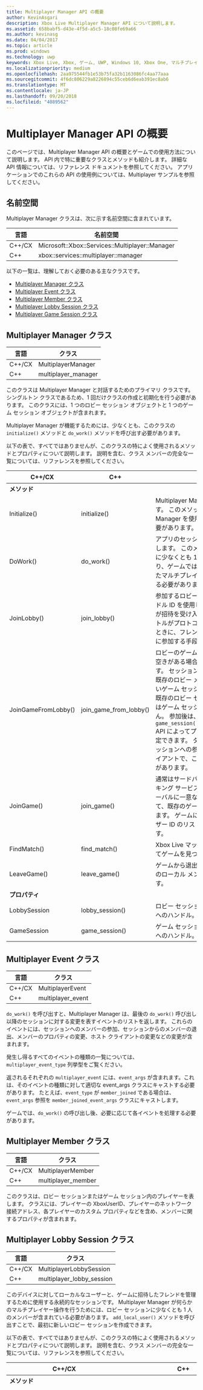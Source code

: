 ```yaml
---
title: Multiplayer Manager API の概要
author: KevinAsgari
description: Xbox Live Multiplayer Manager API について説明します。
ms.assetid: 658babf5-d43e-4f5d-a5c5-18c08fe69a66
ms.author: kevinasg
ms.date: 04/04/2017
ms.topic: article
ms.prod: windows
ms.technology: uwp
keywords: Xbox Live, Xbox, ゲーム, UWP, Windows 10, Xbox One, マルチプレイヤー, Multiplayer Manager
ms.localizationpriority: medium
ms.openlocfilehash: 2aa975544fb1e53b75fa32b1163086fc4aa77aaa
ms.sourcegitcommit: 4f6dc806229a8226894c55ceb6d6eab391ec8ab6
ms.translationtype: MT
ms.contentlocale: ja-JP
ms.lasthandoff: 09/20/2018
ms.locfileid: "4089562"
---
```

# <a name="multiplayer-manager-api-overview"></a>Multiplayer Manager API の概要

このページでは、Multiplayer Manager API の概要とゲームでの使用方法について説明します。 API 内で特に重要なクラスとメソッドも紹介します。 詳細な API 情報については、リファレンス ドキュメントを参照してください。 アプリケーションでのこれらの API の使用例については、Multiplayer サンプルを参照してください。

## <a name="namespace"></a>名前空間
Multiplayer Manager クラスは、次に示す名前空間に含まれています。

| 言語 | 名前空間 |
| --- | --- |
| C++/CX | Microsoft::Xbox::Services::Multiplayer::Manager |
| C++ | xbox::services::multiplayer::manager |

以下の一覧は、理解しておく必要のある主なクラスです。

* [Multiplayer Manager クラス](#multiplayer-manager-class)
* [Multiplayer Event クラス](#multiplayer-event-class)
* [Multiplayer Member クラス](#multiplayer-member-class)
* [Multiplayer Lobby Session クラス](#multiplayer-lobby-session-class)
* [Multiplayer Game Session クラス](#multiplayer-game-session-class)

## <a name="multiplayer-manager-class-a-namemultiplayer-manager-class"></a>Multiplayer Manager クラス <a name="multiplayer-manager-class">

| 言語 | クラス |
| --- | --- |
| C++/CX | MultiplayerManager |
| C++ | multiplayer_manager |

このクラスは Multiplayer Manager と対話するためのプライマリ クラスです。 シングルトン クラスであるため、1 回だけクラスの作成と初期化を行う必要があります。
このクラスには、1 つのロビー セッション オブジェクトと 1 つのゲーム セッション オブジェクトが含まれます。

Multiplayer Manager が機能するためには、少なくとも、このクラスの `initialize()` メソッドと `do_work()` メソッドを呼び出す必要があります。

以下の表で、すべてではありませんが、このクラスの特によく使用されるメソッドとプロパティについて説明します。 説明を含む、クラス メンバーの完全な一覧については、リファレンスを参照してください。

| C++/CX | C++ | 説明 |
| --- | --- | --- |
| **メソッド** | | |
| Initialize() | initialize() | Multiplayer Manager を初期化します。 このメソッドは Multiplayer Manager を使用する前に呼び出す必要があります。 |
| DoWork() | do_work() | アプリのセッションの表示状態を更新します。 このメソッドはフレームごとに少なくとも 1 回呼び出す必要があり、ゲームでは、メソッドから返されたマルチプレイヤー イベントを処理する必要があります。 |
| JoinLobby() | join_lobby() | 参加するロビーを一意に識別するハンドル ID を使用して、またはユーザーが招待を受け入れることによってタイトルがプロトコルをアクティブ化するときに、フレンドのロビー セッションに参加する手段を提供します。 |
| JoinGameFromLobby() | join_game_from_lobby() | ロビーのゲーム セッションが存在し、空きがある場合は、それに参加します。 セッションが存在しない場合は、既存のロビー メンバーを使用して新しいゲーム セッションを作成します。 既存のロビー セッションのプロパティはゲーム セッションに移行されません。 参加後は、`game_session()::set_synchronized_*` API によってプロパティやホストを設定できます。 タイトルは、ゲーム セッションへの参加を望むすべてのクライアントで、この API を呼び出す必要があります。|
| JoinGame() | join_game() | 通常はサードパーティーのマッチメイキング サービスによって見つかるグローバルに一意なセッション名を指定して、既存のゲーム セッションに参加します。 ゲームに参加させる Xbox ユーザー ID のリストを渡すことができます。|
| FindMatch() | find_match() | Xbox Live マッチメイキングを使用してゲームを見つけ、参加します。 |
| LeaveGame() | leave_game() | ゲームから退出し、メンバーとすべてのローカル メンバーをロビーに返します。 |
| **プロパティ** | | |
| LobbySession | lobby_session() | ロビー セッションを表すオブジェクトへのハンドル。 |
| GameSession |  game_session() | ゲーム セッションを表すオブジェクトへのハンドル。 |

## <a name="multiplayer-event-class-a-namemultiplayer-event-class"></a>Multiplayer Event クラス <a name="multiplayer-event-class">

| 言語 | クラス |
| --- | --- |
| C++/CX | MultiplayerEvent |
| C++ | multiplayer_event |

`do_work()` を呼び出すと、Multiplayer Manager は、最後の `do_work()` 呼び出し以降のセッションに対する変更を表すイベントのリストを返します。 これらのイベントには、セッションへのメンバーの参加、セッションからのメンバーの退出、メンバーのプロパティの変更、ホスト クライアントの変更などの変更が含まれます。

発生し得るすべてのイベントの種類の一覧については、`multiplayer_event_type` 列挙型をご覧ください。

返されるそれぞれの `multiplayer_event` には、`event_args` が含まれます。これは、そのイベントの種類に対して適切な event_args クラスにキャストする必要があります。 たとえば、`event_type` が `member_joined` である場合は、`event_args` 参照を `member_joined_event_args` クラスにキャストします。

ゲームでは、`do_work()` の呼び出し後、必要に応じて各イベントを処理する必要があります。

## <a name="multiplayer-member-class-a-namemultiplayer-member-class"></a>Multiplayer Member クラス <a name="multiplayer-member-class">

| 言語 | クラス |
| --- | --- |
| C++/CX | MultiplayerMember |
| C++ | multiplayer_member |

このクラスは、ロビー セッションまたはゲーム セッション内のプレイヤーを表します。 クラスには、プレイヤーの XboxUserID、プレイヤーのネットワーク接続アドレス、各プレイヤーのカスタム プロパティなどを含め、メンバーに関するプロパティが含まれます。

## <a name="multiplayer-lobby-session-class-a-namemultiplayer-lobby-session-class"></a>Multiplayer Lobby Session クラス <a name="multiplayer-lobby-session-class">

| 言語 | クラス |
| --- | --- |
| C++/CX | MultiplayerLobbySession |
| C++ | multiplayer_lobby_session |

このデバイスに対してローカルなユーザーと、ゲームに招待したフレンドを管理するために使用する永続的なセッションです。 Multiplayer Manager が何らかのマルチプレイヤー操作を行うためには、ロビー セッションに少なくとも 1 人のメンバーが含まれている必要があります。 `add_local_user()` メソッドを呼び出すことで、最初に新しいロビー セッションを作成できます。

以下の表で、すべてではありませんが、このクラスの特によく使用されるメソッドとプロパティについて説明します。 説明を含む、クラス メンバーの完全な一覧については、リファレンスを参照してください。

| C++/CX | C++ | 説明 |
| --- | --- | --- |
| **メソッド** | | |
| AddLocalUser() | add_local_user() | ロビー セッションにローカル ユーザー (ローカル デバイスでサインインしたプレイヤー) を追加します。 これがロビー セッションに追加される最初のメンバーである場合、新しいロビー セッションが作成されます。 |
| RemoveLocalUser() | remove_local_user() | ロビーとゲーム セッションから、指定されたメンバーを削除します。 |
| InviteFriends() | invite_friends() | プレイヤーがフレンド リストからユーザーを選択できる標準の Xbox Live UI を開き、それらのプレイヤーをゲームに招待します。 |
| InviteUsers() | invite_users() | 指定された Xbox Live ユーザーをゲームに招待します。 |
| SetLocalMemberConnectionAddress() | set_local_member_connection_address() | ローカル メンバーのネットワーク アドレスを設定します。 ゲームはこのネットワーク アドレスを使用して、メンバー間のネットワーク通信を確立できます。 |
| SetLocalMemberProperties() | set_local_member_properties() | ローカル メンバーのカスタム プロパティを設定します。 このプロパティは JSON 文字列で保存されます。 |
| DeleteLocalMemberProperties() | delete_local_member_properties() | ローカル メンバーのカスタム プロパティを削除します。 |
| SetProperties() / SetSynchronizedProperties() | set_properties() / set_synchronized_properties() | ロビー セッションのカスタム プロパティを設定します。 このプロパティは JSON 文字列で保存されます。 プロパティがデバイス間で共有され、複数のデバイスによって同時に更新される場合は、同期されるバージョンのメソッドを使用します。 |
| IsHost() | is_host() | 現在のデバイスがロビー ホストとして動作しているかどうかを示します。 |
| SetSynchronizedHost() | set_synchronized_host() | ロビーのホストを設定します。 |
| **プロパティ** | | |
| LocalMembers | local_members() | ローカル デバイスにサインインしているメンバーのコレクション。 |
| Members | members() | ロビー セッション内にいるメンバーのコレクション。 |
| Properties | properties() | ロビー セッションのプロパティのコレクションを表す JSON オブジェクト。 |
| Host | host() | ロビーのホスト メンバー。 |


## <a name="multiplayer-game-session-class-a-namemultiplayer-game-session-class"></a>Multiplayer Game Session クラス <a name="multiplayer-game-session-class">

| 言語 | クラス |
| --- | --- |
| C++/CX | MultiplayerGameSession |
| C++ | multiplayer_game_session |

ゲーム セッションは、実際のゲームプレイのインスタンスに参加している Xbox Live メンバーのグループを表します。 これには、マッチメイキング サービスによってマッチメイキングされたプレイヤーが含まれます。

`lobby_session` のメンバーを含む新しいゲーム セッションを開始する場合は、`multiplayer_manager::join_game_from_lobby()` を呼び出すことができます。 Xbox Live マッチメイキングを使用する場合は、`multiplayer_manager::find_match()` を呼び出すことができます。 サードパーティーのマッチメイキング サービスを使用する場合は、`multiplayer_manager::join_game()` を呼び出すことができます。

以下の表で、すべてではありませんが、このクラスの特によく使用されるメソッドとプロパティについて説明します。 説明を含む、クラス メンバーの完全な一覧については、リファレンスを参照してください。

| C++/CX | C++ | 説明 |
| --- | --- | --- |
| **メソッド** | | |
| SetProperties() / SetSynchronizedProperties() | set_properties() / set_synchronized_properties() | ゲーム セッションのカスタム プロパティを設定します。 このプロパティは JSON 文字列で保存されます。 プロパティがデバイス間で共有され、複数のデバイスによって同時に更新される場合は、同期されるバージョンのメソッドを使用します。 |
| IsHost() | is_host() | 現在のデバイスがゲーム ホストとして動作しているかどうかを示します。 |
| SetSynchronizedHost() | set_synchronized_host() | ゲームのホストを設定します。 |
| **プロパティ** | | |
| Members | members() | ゲーム セッション内にいるメンバーのコレクション。 |
| Properties | properties() | ゲーム セッションのプロパティのコレクションを表す JSON オブジェクト。 |
| Host | host() | ゲームのホスト メンバー。 |
